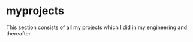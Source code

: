 # myprojects
This section consists of all my projects which I did in my engineering and thereafter.
